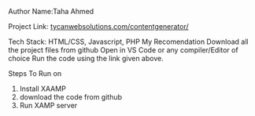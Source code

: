
Author Name:Taha Ahmed

Project Link: [tycanwebsolutions.com/contentgenerator/](url)

Tech Stack:
HTML/CSS, Javascript, PHP
My Recomendation
Download all the project files from github
Open in VS Code or any compiler/Editor of choice
Run the code using the link given above.

Steps To Run on 
1. Install XAAMP
2. download the code from github
3. Run XAMP server
